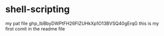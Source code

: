 # shell-scripting
my pat file 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
this is my first comit in the readme file
